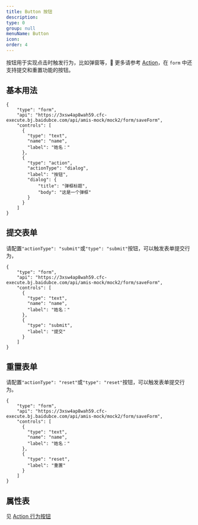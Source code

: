 ```yaml
---
title: Button 按钮
description:
type: 0
group: null
menuName: Button
icon:
order: 4
---
```


按钮用于实现点击时触发行为，比如弹窗等， 更多请参考 [Action](./action)，在 `form` 中还支持提交和重置功能的按钮。

## 基本用法

```schema: scope="body"
{
    "type": "form",
    "api": "https://3xsw4ap8wah59.cfc-execute.bj.baidubce.com/api/amis-mock/mock2/form/saveForm",
    "controls": [
      {
        "type": "text",
        "name": "name",
        "label": "姓名："
      },
      {
        "type": "action",
        "actionType": "dialog",
        "label": "按钮",
        "dialog": {
            "title": "弹框标题",
            "body": "这是一个弹框"
        }
      }
    ]
}
```

## 提交表单

请配置`"actionType": "submit"`或`"type": "submit"`按钮，可以触发表单提交行为，

```schema: scope="body"
{
    "type": "form",
    "api": "https://3xsw4ap8wah59.cfc-execute.bj.baidubce.com/api/amis-mock/mock2/form/saveForm",
    "controls": [
      {
        "type": "text",
        "name": "name",
        "label": "姓名："
      },
      {
        "type": "submit",
        "label": "提交"
      }
    ]
}
```

## 重置表单

请配置`"actionType": "reset"`或`"type": "reset"`按钮，可以触发表单提交行为。

```schema: scope="body"
{
    "type": "form",
    "api": "https://3xsw4ap8wah59.cfc-execute.bj.baidubce.com/api/amis-mock/mock2/form/saveForm",
    "controls": [
      {
        "type": "text",
        "name": "name",
        "label": "姓名："
      },
      {
        "type": "reset",
        "label": "重置"
      }
    ]
}
```

## 属性表

见 [Action 行为按钮](../action)
